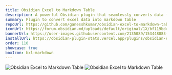 ```yaml
---
title: Obsidian Excel to Markdown Table
description: A powerful Obsidian plugin that seamlessly converts data from Microsoft Excel, Google Sheets, Apple Numbers, and LibreOffice Calc into markdown tables, enhancing your note-taking and data management experience.
summary: Plugin to convert excel data into markdown table
repoUrl: https://github.com/ganesshkumar/obsidian-excel-to-markdown-table
iconUrl: https://forum.obsidian.md/uploads/default/original/1X/bf119bd48f748f4fd2d65f2d1bb05d3c806883b5.png 
bannerUrl: https://user-images.githubusercontent.com/2135089/153448883-7ff1b12a-aaca-4eb5-b1e3-4bc227481d04.gif
installUrl: https://obsidian-plugin-stats.vercel.app/plugins/obsidian-excel-to-markdown-table
order: 110
showcase: true
boxIcon: bxl-markdown
---
```


<!-- An Obsidian plugin to paste data from Microsoft Excel, Google Sheets, Apple Numbers and LibreOffice Calc as Markdown tables in Obsidian editor. -->

![Obsidian Excel to Markdown Table](https://img.shields.io/github/stars/ganesshkumar/obsidian-excel-to-markdown-table?style=social)
![Obsidian Excel to Markdown Table](https://img.shields.io/github/downloads/ganesshkumar/obsidian-excel-to-markdown-table/total)